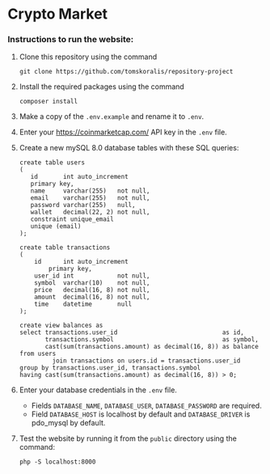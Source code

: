 # Crypto Market

### Instructions to run the website:

1. Clone this repository using the command
   ```
   git clone https://github.com/tomskoralis/repository-project
   ```
2. Install the required packages using the command
   ```
   composer install
   ```
3. Make a copy of the `.env.example` and rename it to `.env`.
4. Enter your https://coinmarketcap.com/ API key in the `.env` file.
5. Create a new mySQL 8.0 database tables with these SQL queries:
   ```
   create table users
   (
      id       int auto_increment
      primary key,
      name     varchar(255)   not null,
      email    varchar(255)   not null,
      password varchar(255)   null,
      wallet   decimal(22, 2) not null,
      constraint unique_email
      unique (email)
   );
   ```

   ```
   create table transactions
   (
       id      int auto_increment
           primary key,
       user_id int            not null,
       symbol  varchar(10)    not null,
       price   decimal(16, 8) not null,
       amount  decimal(16, 8) not null,
       time    datetime       null
   );
   ```

   ```
   create view balances as
   select transactions.user_id                             as id,
          transactions.symbol                              as symbol,
          cast(sum(transactions.amount) as decimal(16, 8)) as balance
   from users
            join transactions on users.id = transactions.user_id
   group by transactions.user_id, transactions.symbol
   having cast(sum(transactions.amount) as decimal(16, 8)) > 0;
   ```
6. Enter your database credentials in the `.env`
   file.
    - Fields `DATABASE_NAME`, `DATABASE_USER`, `DATABASE_PASSWORD` are required.
    - Field `DATABASE_HOST` is localhost by default and `DATABASE_DRIVER` is pdo_mysql by default.
7. Test the website by running it from the `public` directory using the command:
   ```
   php -S localhost:8000
   ```